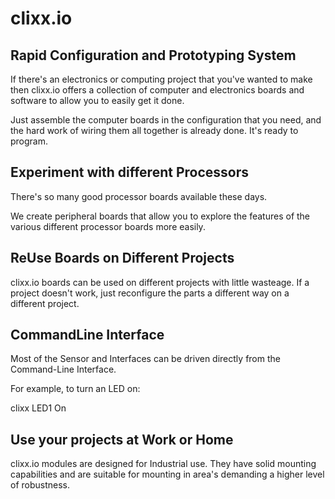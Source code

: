 clixx.io
========

Rapid Configuration and Prototyping System
------------------------------------------

If there's an electronics or computing project that you've wanted to make 
then clixx.io offers a collection of computer and electronics boards and software
to allow you to easily get it done.

Just assemble the computer boards in the configuration that you need, and
the hard work of wiring them all together is already done. It's ready to program.

Experiment with different Processors
------------------------------------

There's so many good processor boards available these days.

We create peripheral boards that allow you to explore the features 
of the various different processor boards more easily.

ReUse Boards on Different Projects
----------------------------------

clixx.io boards can be used on different projects with little wasteage. If
a project doesn't work, just reconfigure the parts a different way on a
different project. 

CommandLine Interface
---------------------

Most of the Sensor and Interfaces can be driven directly from the Command-Line
Interface.

For example, to turn an LED on:

clixx LED1 On

Use your projects at Work or Home
---------------------------------

clixx.io modules are designed for Industrial use. They have solid mounting
capabilities and are suitable for mounting in area's demanding a higher level
of robustness.
